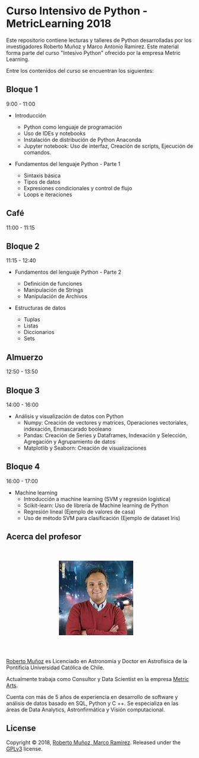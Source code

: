 # Curso Intensivo de Python - MetricLearning 2018

Este repositorio contiene lecturas y talleres de Python desarrolladas por los investigadores Roberto Muñoz y Marco Antonio Ramirez. Este material forma parte del curso "Intesivo Python" ofrecido por la empresa Metric Learning.

Entre los contenidos del curso se encuentran los siguientes:

## Bloque 1
9:00 - 11:00

- Introducción

	- Python como lenguaje de programación
	- Uso de IDEs y notebooks
	- Instalación de distribución de Python Anaconda
	- Jupyter notebook: Uso de interfaz, Creación de scripts, Ejecución de comandos.

- Fundamentos del lenguaje Python - Parte 1

	- Sintaxis básica
	- Tipos de datos
	- Expresiones condicionales y control de flujo
	- Loops e iteraciones

## Café
11:00 - 11:15
	
## Bloque 2
11:15 - 12:40

- Fundamentos del lenguaje Python - Parte 2

	- Definición de funciones
	- Manipulación de Strings
	- Manipulación de Archivos

- Estructuras de datos
	- Tuplas
	- Listas
	- Diccionarios
	- Sets

## Almuerzo
12:50 - 13:50

## Bloque 3
14:00 - 16:00

- Análisis y visualización de datos con Python
	- Numpy: Creación de vectores y matrices, Operaciones vectoriales, indexación, Enmascarado booleano
	- Pandas: Creación de Series y Dataframes, Indexación y Selección, Agregación y Agrupamiento de datos
	- Matplotlib y Seaborn: Creación de visualizaciones

## Bloque 4
16:00 - 17:00

- Machine learning
	- Introducción a machine learning (SVM y regresión logística)
	- Scikit-learn: Uso de librería de Machine learning de Python
	- Regresión lineal (Ejemplo de valores de casa)
	- Uso de método SVM para clasificación (Ejemplo de dataset Iris)

## Acerca del profesor

<div style="overflow: hidden; padding: 20px;">

<p align="center">
	<img style="float: center; width:200px; margin:0 20px 10px 0;" src="images/perfil Roberto Munoz.jpg" width="300"/></div>
</p>

<p><a href="https://cl.linkedin.com/in/robertopmunoz">Roberto Muñoz</a> es Licenciado en Astronomía y Doctor en Astrofísica de la Pontificia Universidad Católica de Chile.</p>

<p>Actualmente trabaja como Consultor y Data Scientist en la empresa <a href="http://www.metricarts.com">Metric Arts</a>.</p>

<p>Cuenta con más de 5 años de experiencia en desarrollo de software y análisis de datos basado en SQL, Python y C ++. Se especializa en las áreas de Data Analytics, Astronfirmática y Visión computacional.</p>
</div>

## License

Copyright &copy; 2018, [Roberto Muñoz, Marco Ramirez](https://github.com/rpmunoz). Released under the [GPLv3](https://github.com/MetricLearning/intensivo_python/blob/master/LICENSE) license.
